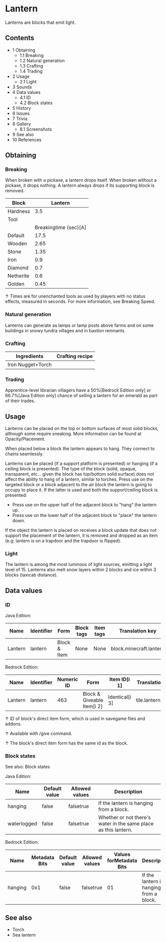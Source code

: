 # Lantern
Lanterns are blocks that emit light.

## Contents
- 1 Obtaining
	- 1.1 Breaking
	- 1.2 Natural generation
	- 1.3 Crafting
	- 1.4 Trading
- 2 Usage
	- 2.1 Light
- 3 Sounds
- 4 Data values
	- 4.1 ID
	- 4.2 Block states
- 5 History
- 6 Issues
- 7 Trivia
- 8 Gallery
	- 8.1 Screenshots
- 9 See also
- 10 References

## Obtaining
### Breaking
When broken with a pickaxe, a lantern drops itself. When broken without a pickaxe, it drops nothing. A lantern always drops if its supporting block is removed.

| Block     | Lantern               |
|-----------|-----------------------|
| Hardness  | 3.5                   |
| Tool      |                       |
|           | Breakingtime (sec)[A] |
| Default   | 17.5                  |
| Wooden    | 2.65                  |
| Stone     | 1.35                  |
| Iron      | 0.9                   |
| Diamond   | 0.7                   |
| Netherite | 0.6                   |
| Golden    | 0.45                  |


↑ Times are for unenchanted tools as used by players with no status effects, measured in seconds. For more information, see Breaking Speed.


### Natural generation
Lanterns can generate as lamps or lamp posts above farms and on some buildings in snowy tundra villages and in bastion remnants.

### Crafting
| Ingredients       | Crafting recipe |
|-------------------|-----------------|
| Iron Nugget+Torch |                 |

### Trading
Apprentice-level librarian villagers have a 50%‌[Bedrock Edition  only] or 66.7%‌[Java Edition  only] chance of selling a lantern for an emerald as part of their trades.

## Usage
Lanterns can be placed on the top or bottom surfaces of most solid blocks, although some require sneaking. More information can be found at Opacity/Placement.

When placed below a block the lantern appears to hang. They connect to chains seamlessly.

Lanterns can be placed (if a support platform is presented) or hanging (if a ceiling block is presented). The type of the block (solid, opaque, transparent, etc... given the block has top/bottom solid surface) does not affect the ability to hang of a lantern, similar to torches. Press use on the targeted block or a block adjacent to the air block the lantern is going to occupy to place it. If the latter is used and both the support/ceiling block is presented:

- Press use on the upper half of the adjacent block to "hang" the lantern up.
- Press use on the lower half of the adjacent block to "place" the lantern down.

If the object the lantern is placed on receives a block update that does not support the placement of the lantern, it is removed and dropped as an item (e.g: lantern is on a trapdoor and the trapdoor is flipped).

### Light
The lantern is among the most luminous of light sources, emitting a light level of 15. Lanterns also melt snow layers within 2 blocks and ice within 3 blocks (taxicab distance).

## Data values
### ID
Java Edition:

| Name    | Identifier | Form         | Block tags | Item tags | Translation key         |
|---------|------------|--------------|------------|-----------|-------------------------|
| Lantern | lantern    | Block & Item | None       | None      | block.minecraft.lantern |

Bedrock Edition:

| Name    | Identifier | Numeric ID | Form                       | Item ID[i 1]   | Translation key   |
|---------|------------|------------|----------------------------|----------------|-------------------|
| Lantern | lantern    | 463        | Block & Giveable Item[i 2] | Identical[i 3] | tile.lantern.name |


↑ ID of block's direct item form, which is used in savegame files and addons.

↑ Available with /give command.

↑ The block's direct item form has the same id as the block.


### Block states
See also: Block states

Java Edition:

| Name        | Default value | Allowed values | Description                                                     |
|-------------|---------------|----------------|-----------------------------------------------------------------|
| hanging     | false         | falsetrue      | If the lantern is hanging from a block.                         |
| waterlogged | false         | falsetrue      | Whether or not there's water in the same place as this lantern. |

Bedrock Edition:

| Name    | Metadata Bits | Default value | Allowed values | Values forMetadata Bits | Description                             |
|---------|---------------|---------------|----------------|-------------------------|-----------------------------------------|
| hanging | 0x1           | false         | falsetrue      | 01                      | If the lantern is hanging from a block. |



## See also
- Torch
- Sea lantern

